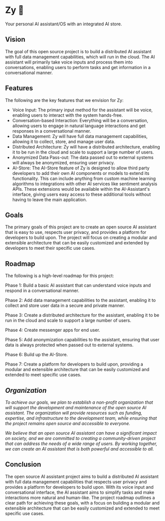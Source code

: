 # Zy 🐙

Your personal AI assistant/OS with an integrated AI store.

## Vision

The goal of this open source project is to build a distributed AI assistant with full data management capabilities, which will run in the cloud. The AI assistant will primarily take voice inputs and process them into conversations, enabling users to perform tasks and get information in a conversational manner.

## Features

The following are the key features that we envision for Zy:

- Voice Input: The primary input method for the assistant will be voice, enabling users to interact with the system hands-free.
- Conversation-based Interaction: Everything will be a conversation, allowing users to engage in natural language interactions and get responses in a conversational manner.
- Data Management: Zy will have full data management capabilities, allowing it to collect, store, and manage user data.
- Distributed Architecture: Zy will have a distributed architecture, enabling it to be run in the cloud and scale to support a large number of users.
- Anonymized Data Pass-out: The data passed out to external systems will always be anonymized, ensuring user privacy.
- AI-Store: The AI-Store feature of Zy is designed to allow third party developers to add their own AI components or models to extend its functionality. This can include anything from custom machine learning algorithms to integrations with other AI services like sentiment analysis APIs. These extensions would be available within the AI-Assistant's interface, giving users easy access to these additional tools without having to leave the main application.

## Goals

The primary goals of this project are to create an open source AI assistant that is easy to use, respects user privacy, and provides a platform for developers to build upon. The project will focus on creating a modular and extensible architecture that can be easily customized and extended by developers to meet their specific use cases.

## Roadmap

The following is a high-level roadmap for this project:

Phase 1: Build a basic AI assistant that can understand voice inputs and respond in a conversational manner.

Phase 2: Add data management capabilities to the assistant, enabling it to collect and store user data in a secure and private manner.

Phase 3: Create a distributed architecture for the assistant, enabling it to be run in the cloud and scale to support a large number of users.

Phase 4: Create messenger apps for end user.

Phase 5: Add anonymization capabilities to the assistant, ensuring that user data is always protected when passed out to external systems.

Phase 6: Build up the AI-Store.

Phase 7: Create a platform for developers to build upon, providing a modular and extensible architecture that can be easily customized and extended to meet specific use cases.

## _Organization_

_To achieve our goals, we plan to establish a non-profit organization that will support the development and maintenance of the open source AI assistant. The organization will provide resources such as funding, expertise, and infrastructure to the development team, while ensuring that the project remains open source and accessible to everyone._

_We believe that an open source AI assistant can have a significant impact on society, and we are committed to creating a community-driven project that can address the needs of a wide range of users. By working together, we can create an AI assistant that is both powerful and accessible to all._

## Conclusion

The open source AI assistant project aims to build a distributed AI assistant with full data management capabilities that respects user privacy and provides a platform for developers to build upon. With its voice input and conversational interface, the AI assistant aims to simplify tasks and make interactions more natural and human-like. The project roadmap outlines a clear path for achieving these goals, with a focus on building a modular and extensible architecture that can be easily customized and extended to meet specific use cases.
